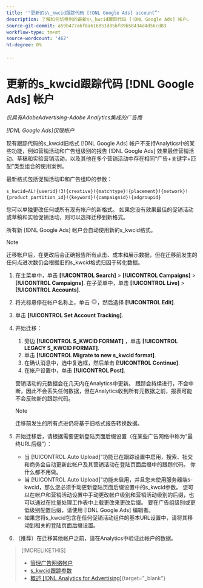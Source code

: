 ```yaml
---
title: '"更新的s\_kwcid跟踪代码 [!DNL Google Ads] account”'
description: 了解如何切换到的最新s\_kwcid跟踪代码 [!DNL Google Ads] 帐户。
source-git-commit: a59b477a6f8a616851d85bf89b58434d4d56cd83
workflow-type: tm+mt
source-wordcount: '462'
ht-degree: 0%

---
```


# 更新的s\_kwcid跟踪代码 [!DNL Google Ads] 帐户

*仅具有AdobeAdvertising-Adobe Analytics集成的广告商*

*[!DNL Google Ads]仅限帐户*

现有跟踪代码的s\_kwcid旧格式 [!DNL Google Ads] 帐户不支持Analytics中的某些功能，例如营销活动和广告组级别的报告 [!DNL Google Ads] 效果最佳营销活动、草稿和实验营销活动，以及其他在多个营销活动中存在相同“广告+关键字+匹配”类型组合的使用案例。

最新格式包括促销活动ID和广告组ID的参数：

```
s_kwcid=AL!{userid}!3!{creative}!{matchtype}!{placement}!{network}!{product_partition_id}!{keyword}!{campaignid}!{adgroupid}
```

您可以单独更改任何或所有现有帐户的新格式。 如果您没有效果最佳的促销活动或草稿和实验促销活动，则可以选择迁移到新格式。

所有新 [!DNL Google Ads] 帐户会自动使用新的s\_kwcid格式。

>[!NOTE]
>
>迁移帐户后，在更改后会正确报告所有点击、成本和展示数据，但在迁移前发生的任何点进次数仍会根据旧的s\_kwcid格式归因于转化数据。

1. 在主菜单中，单击 **[!UICONTROL Search]** \> **[!UICONTROL Campaigns]** \> **[!UICONTROL Campaigns]**. 在子菜单中，单击 **[!UICONTROL Live]** \> **[!UICONTROL Accounts]**.
1. 将光标悬停在帐户名称上，单击 ![箭头下拉图标](/help/search-social-commerce/assets/arrow-dropdown-menu.png)，然后选择 **[!UICONTROL Edit]**.
1. 单击 **[!UICONTROL Set Account Tracking]**.
1. 开始迁移：

   1. 旁边 **[!UICONTROL S_KWCID FORMAT]** ，单击 **[!UICONTROL LEGACY S_KWCID FORMAT]**.
   1. 单击 **[!UICONTROL Migrate to new s_kwcid format]**.
   1. 在确认消息中，选中复选框，然后单击 **[!UICONTROL Continue]**.
   1. 在帐户设置中，单击 **[!UICONTROL Post]**.

   营销活动的元数据会在几天内在Analytics中更新。 跟踪会持续进行，不会中断，因此不会丢失任何数据，但在Analytics收到所有元数据之前，报表可能不会反映新的跟踪代码。

   >[!NOTE]
   >
   >迁移前发生的所有点进仍将基于旧格式报告转换数据。

1. 开始迁移后，请根据需要更新登陆页面后缀设置（在某些广告网络中称为“最终URL后缀”）：

   * 当 [!UICONTROL Auto Upload]”功能已在跟踪设置中启用，搜索、社交和商务会自动更新此帐户及其营销活动在登陆页面后缀中的跟踪代码。 你什么都不用做。
   * 当 [!UICONTROL Auto Upload]”功能未启用，并且您未使用服务器端s-kwcid，那么您必须手动更新登陆页面后缀设置中的s\_kwcid参数。 您可以在帐户和营销活动设置中手动更改帐户级别和营销活动级别的后缀，也可以通过在批量处理工作表中上载更改来更改后缀。 要在广告组级别或更低级别配置后缀，请使用 [!DNL Google Ads] 编辑者。
   * 如果您将s\_kwcid包含在任何促销活动组件的基本URL设置中，请将其移动到相关的登陆页面后缀设置。

1. （推荐）在迁移其他帐户之前，请在Analytics中验证此帐户的数据。

>[!MORELIKETHIS]
>
>* [管理广告网络帐户](ad-network-account-manage.md)
>* [s_kwcid跟踪参数](/help/search-social-commerce/tracking/skwcid-tracking-parameter.md)
>* [概述 [!DNL Analytics for Advertising]](https://experienceleague.adobe.com/docs/advertising/integrations/home.html){target="_blank"}
